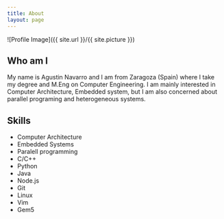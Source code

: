 ```yaml
---
title: About
layout: page
---
```

![Profile Image]({{ site.url }}/{{ site.picture }})

<h2>Who am I</h2>
<p> My name is Agustin Navarro and I am from Zaragoza (Spain) where I take my degree and
M.Eng on Computer Engineering. I am mainly interested in Computer Architecture,
Embedded system, but I am also concerned about parallel programing and heterogeneous
systems.

<h2>Skills</h2>

<ul class="skill-list">
	<li>Computer Architecture</li>
	<li>Embedded Systems</li>
	<li>Paralell programming</li>
	<li>C/C++</li>
	<li>Python</li>
	<li>Java</li>
	<li>Node.js</li>
    <li>Git</li>
	<li>Linux</li>
	<li>Vim</li>
	<li>Gem5</li>
</ul>
